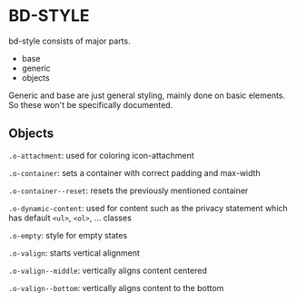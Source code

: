 # BD-STYLE

bd-style consists of major parts.

- base
- generic
- objects

Generic and base are just general styling, mainly done on basic elements. So these won't be specifically documented.

## Objects

`.o-attachment`: used for coloring icon-attachment

`.o-container`: sets a container with correct padding and max-width

`.o-container--reset`: resets the previously mentioned container

`.o-dynamic-content`: used for content such as the privacy statement which has default `<ul>`, `<ol>`, ... classes

`.o-empty`: style for empty states

`.o-valign`: starts vertical alignment

`.o-valign--middle`: vertically aligns content centered

`.o-valign--bottom`: vertically aligns content to the bottom
